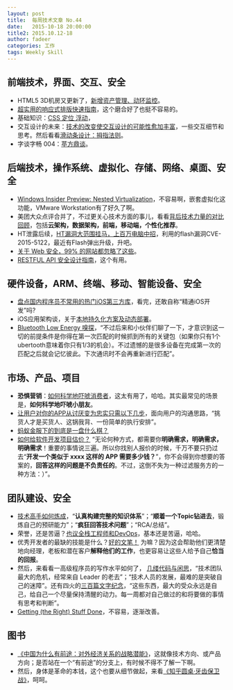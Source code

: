 ```yaml
---
layout: post
title:  每周技术文章 No.44
date:   2015-10-18 20:00:00
title2: 2015.10.12-18
author: fadeer
categories: 工作
tags: Weekly Skill
---
```


前端技术，界面、交互、安全
----
* HTML5 3D机房又更新了，[新增资产管理、动环监控](http://segmentfault.com/a/1190000003863028)。
* [超实用的响应式排版快速指南](http://www.uisdc.com/responsive-typography-quick-tutorial)，这个磨合好了也挺不容易的。
* 基础知识：[CSS 定位 浮动](http://segmentfault.com/a/1190000003856280)，
* 交互设计的未来：[技术的改变使交互设计的可能性愈加丰富](http://www.woshipm.com/ucd/218930.html)，一些交互细节和思考。然后看看[滑动条设计：拇指法则](http://mux.baidu.com/?p=1000417)。
* 字谈字畅 004：[苹方鼎谈](http://www.typeisbeautiful.com/2015/10/9617/)。

后端技术，操作系统、虚拟化、存储、网络、桌面、安全
----
* [Windows Insider Preview: Nested Virtualization](http://blogs.technet.com/b/virtualization/archive/2015/10/13/windows-insider-preview-nested-virtualization.aspx)，不容易啊，嵌套虚拟化这功能，VMware Workstation有了好久了啊。
* 美团大众点评合并了，不过更关心技术方面的事儿，看看[背后技术力量的对比回顾](http://www.infoq.com/cn/news/2015/10/meituan-dianping-tech)，包括**云架构，数据架构，前端，移动端，个性化推荐**。
* HT泄露后续，[HT漏洞大范围挂马，上百万电脑中招](http://drops.wooyun.org/papers/9784)，利用的flash漏洞CVE-2015-5122，最近有Flash弹出升级，升吧。
* [关于 Web 安全，99% 的网站都忽略了这些](http://segmentfault.com/a/1190000003852910)。
* [RESTFUL API 安全设计指南](http://drops.wooyun.org/web/9737)，这个有用。

硬件设备，ARM、终端、移动、智能设备、安全
----
<!--preview-end-->
* [盘点国内程序员不常用的热门iOS第三方库](http://segmentfault.com/a/1190000003849085)，看完，还敢自称“精通iOS开发”吗?
* iOS应用架构谈，关于[本地持久化方案及动态部署](http://casatwy.com/iosying-yong-jia-gou-tan-ben-di-chi-jiu-hua-fang-an-ji-dong-tai-bu-shu.html)。
* [Bluetooth Low Energy 嗅探](http://drops.wooyun.org/tips/9651)，“不过后来和小伙伴们聊了一下，才意识到这一切的前提条件是你得在第一次匹配的时候抓到所有的关键包（如果你只有1个ubertooth意味着你只有1/3的机会）。不过遗憾的是很多设备在完成第一次的匹配之后就会记忆彼此。下次通讯时不会再重新进行匹配”。

市场、产品、项目
----
* **恐惧营销**：[如何科学地吓唬消费者](http://www.woshipm.com/operate/219029.html)，这太有用了，哈哈。其实最常见的场景是，**如何科学地吓唬小朋友**。
* [让用户对你的APP从讨厌变为忠实只需以下几步](http://www.woshipm.com/operate/216773.html)，面向用户的沟通思路，“挑货人才是买货人、这锅我背、一份简单的执行安排”。
* [蚂蚁金服下的到底是一盘什么棋？](http://www.ifanr.com/573392)
* [如何给软件开发项目估价？](https://blog.coding.net/blog/How-to-estimate-the-program) “无论何种方式，都需要你**明确需求，明确需求，明确需求**！重要的事情说三遍。所以你找别人报价的时候，千万不要只扔过去“**开发一个类似于 xxxx 这样的 APP 需要多少钱？**”，你不会得到你想要的答案的，**回答这样的问题是不负责任的**。不过，这倒不失为一种过滤服务方的一种方法：）”。

团队建设、安全
----
* [技术高手如何炼成](http://www.cnblogs.com/zhengyun_ustc/p/upgrade.html)，“**认真构建完整的知识体系**”；“**顺着一个Topic钻进去**，锻炼自己的预研能力”；“**疯狂回答技术问题**”；“RCA/总结”。
* 荣誉，还是苦逼？[也议全栈工程师和DevOps](http://segmentfault.com/a/1190000003865176)，基本还是苦逼，哈哈。
* 优秀开发者的最缺的技能是什么？[好的文笔！](http://www.pingwest.com/engineer-who-is-good-at-writing/) 为嘛？因为这会帮助他们更清楚地向经理，老板和潜在客户**解释他们的工作**，也更容易让这些人给予自己**恰当的回报**。
* 然后，来看看一高级程序员的写作水平如何了， [几缕代码与闲思](https://github.com/lifesinger/lifesinger.github.io/issues/223)，“技术团队最大的危机，经常来自 Leader 的老去”；“技术人员的发展，最难的是突破自己的迷障”。还有四火的[三百篇文字纪念](http://www.raychase.net/3386)，“这些东西，最大的受众永远是自己，给自己一个尽量保持清醒的动力。每一周都对自己做过的和将要做的事情有思考和判断”。
* [Getting (the Right) Stuff Done](http://blog.learningbyshipping.com/2015/10/12/getting-the-right-stuff-done/)，不容易，逐渐改善。

图书
----
* [《中国为什么有前途：对外经济关系的战略潜能》](http://www.duokan.com/book/46282)，这就像技术方向、或产品方向；是否站在一个“有前途”的分支上，有时候不得不了解一下啊。
* 然后，身体是革命的本钱，这个也要从细节做起，来看[《知乎圆桌·牙齿保卫战》](http://www.duokan.com/book/96175)，呵呵。


